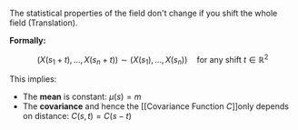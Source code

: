 The statistical properties of the field don't change if you shift the whole field (Translation).

**Formally:**

$$
(X(s_1 + t), \ldots, X(s_n + t)) \sim (X(s_1), \ldots, X(s_n)) \quad \text{for any shift } t \in \mathbb{R}^2
$$

This implies:

- The **mean** is constant: $\mu(s) = m$ 
- The **covariance** and  hence the [[Covariance Function $C$]]only depends on distance: $C(s, t) = C(s - t)$ 
